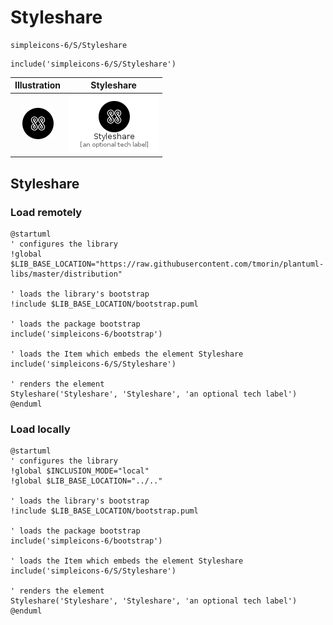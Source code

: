 # Styleshare


```text
simpleicons-6/S/Styleshare
```

```text
include('simpleicons-6/S/Styleshare')
```



| Illustration | Styleshare |
| :---: | :---: |
| ![illustration for Illustration](../../simpleicons-6/S/Styleshare.png) | ![illustration for Styleshare](../../simpleicons-6/S/Styleshare.Local.png) |




## Styleshare

### Load remotely
```plantuml
@startuml
' configures the library
!global $LIB_BASE_LOCATION="https://raw.githubusercontent.com/tmorin/plantuml-libs/master/distribution"

' loads the library's bootstrap
!include $LIB_BASE_LOCATION/bootstrap.puml

' loads the package bootstrap
include('simpleicons-6/bootstrap')

' loads the Item which embeds the element Styleshare
include('simpleicons-6/S/Styleshare')

' renders the element
Styleshare('Styleshare', 'Styleshare', 'an optional tech label')
@enduml
```

### Load locally
```plantuml
@startuml
' configures the library
!global $INCLUSION_MODE="local"
!global $LIB_BASE_LOCATION="../.."

' loads the library's bootstrap
!include $LIB_BASE_LOCATION/bootstrap.puml

' loads the package bootstrap
include('simpleicons-6/bootstrap')

' loads the Item which embeds the element Styleshare
include('simpleicons-6/S/Styleshare')

' renders the element
Styleshare('Styleshare', 'Styleshare', 'an optional tech label')
@enduml
```

